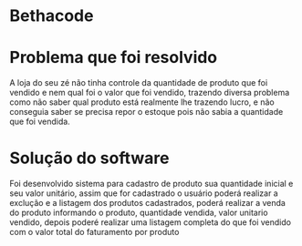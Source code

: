 # Bethacode
# Problema que foi resolvido
A loja do seu zé não tinha controle da quantidade de produto que foi vendido e nem qual foi o valor  que foi vendido, trazendo diversa problema como não saber qual produto está realmente lhe trazendo lucro, e não conseguia saber se precisa repor o estoque pois não sabia a quantidade que foi vendida.

# Solução do software

Foi desenvolvido sistema para cadastro de produto sua quantidade inicial e seu valor unitário, assim que for cadastrado o usuário poderá realizar a exclução e a listagem dos produtos cadastrados, poderá realizar a venda do produto informando o produto, quantidade vendida, valor unitario vendido, depois poderé realizar uma listagem completa do que foi vendido com o valor total do faturamento por produto 
